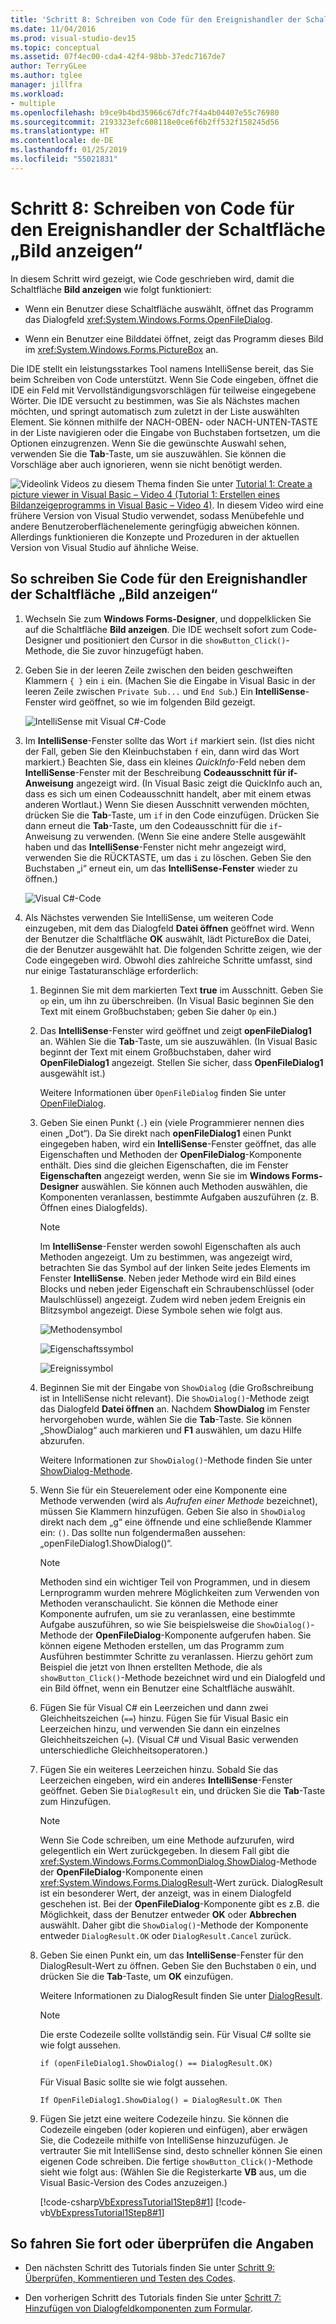 ```yaml
---
title: 'Schritt 8: Schreiben von Code für den Ereignishandler der Schaltfläche „Bild anzeigen“'
ms.date: 11/04/2016
ms.prod: visual-studio-dev15
ms.topic: conceptual
ms.assetid: 07f4ec00-cda4-42f4-98bb-37edc7167de7
author: TerryGLee
ms.author: tglee
manager: jillfra
ms.workload:
- multiple
ms.openlocfilehash: b9ce9b4bd35966c67dfc7f4a4b04407e55c76980
ms.sourcegitcommit: 2193323efc608118e0ce6f6b2ff532f158245d56
ms.translationtype: HT
ms.contentlocale: de-DE
ms.lasthandoff: 01/25/2019
ms.locfileid: "55021831"
---
```

# <a name="step-8-write-code-for-the-show-a-picture-button-event-handler"></a>Schritt 8: Schreiben von Code für den Ereignishandler der Schaltfläche „Bild anzeigen“

In diesem Schritt wird gezeigt, wie Code geschrieben wird, damit die Schaltfläche **Bild anzeigen** wie folgt funktioniert:

- Wenn ein Benutzer diese Schaltfläche auswählt, öffnet das Programm das Dialogfeld <xref:System.Windows.Forms.OpenFileDialog>.

- Wenn ein Benutzer eine Bilddatei öffnet, zeigt das Programm dieses Bild im <xref:System.Windows.Forms.PictureBox> an.

Die IDE stellt ein leistungsstarkes Tool namens IntelliSense bereit, das Sie beim Schreiben von Code unterstützt. Wenn Sie Code eingeben, öffnet die IDE ein Feld mit Vervollständigungsvorschlägen für teilweise eingegebene Wörter. Die IDE versucht zu bestimmen, was Sie als Nächstes machen möchten, und springt automatisch zum zuletzt in der Liste auswählten Element. Sie können mithilfe der NACH-OBEN- oder NACH-UNTEN-TASTE in der Liste navigieren oder die Eingabe von Buchstaben fortsetzen, um die Optionen einzugrenzen. Wenn Sie die gewünschte Auswahl sehen, verwenden Sie die **Tab**-Taste, um sie auszuwählen. Sie können die Vorschläge aber auch ignorieren, wenn sie nicht benötigt werden.

![Videolink](../data-tools/media/playvideo.gif) Videos zu diesem Thema finden Sie unter [Tutorial 1: Create a picture viewer in Visual Basic – Video 4 (Tutorial 1: Erstellen eines Bildanzeigeprogramms in Visual Basic – Video 4)](https://msdn.microsoft.com/vstudio/gg315355.aspx). In diesem Video wird eine frühere Version von Visual Studio verwendet, sodass Menübefehle und andere Benutzeroberflächenelemente geringfügig abweichen können. Allerdings funktionieren die Konzepte und Prozeduren in der aktuellen Version von Visual Studio auf ähnliche Weise.

## <a name="to-write-code-for-the-show-a-picture-button-event-handler"></a>So schreiben Sie Code für den Ereignishandler der Schaltfläche „Bild anzeigen“

1.  Wechseln Sie zum **Windows Forms-Designer**, und doppelklicken Sie auf die Schaltfläche **Bild anzeigen**. Die IDE wechselt sofort zum Code-Designer und positioniert den Cursor in die `showButton_Click()`-Methode, die Sie zuvor hinzugefügt haben.

2.  Geben Sie in der leeren Zeile zwischen den beiden geschweiften Klammern `{ }` ein `i` ein. (Machen Sie die Eingabe in Visual Basic in der leeren Zeile zwischen `Private Sub...` und `End Sub`.) Ein **IntelliSense**-Fenster wird geöffnet, so wie im folgenden Bild gezeigt.

     ![IntelliSense mit Visual C&#35;-Code](../ide/media/express_ifintellisense.png)

3.  Im **IntelliSense**-Fenster sollte das Wort `if` markiert sein. (Ist dies nicht der Fall, geben Sie den Kleinbuchstaben `f` ein, dann wird das Wort markiert.) Beachten Sie, dass ein kleines *QuickInfo*-Feld neben dem **IntelliSense**-Fenster mit der Beschreibung **Codeausschnitt für if-Anweisung** angezeigt wird. (In Visual Basic zeigt die QuickInfo auch an, dass es sich um einen Codeausschnitt handelt, aber mit einem etwas anderen Wortlaut.) Wenn Sie diesen Ausschnitt verwenden möchten, drücken Sie die **Tab**-Taste, um `if` in den Code einzufügen. Drücken Sie dann erneut die **Tab**-Taste, um den Codeausschnitt für die `if`-Anweisung zu verwenden. (Wenn Sie eine andere Stelle ausgewählt haben und das **IntelliSense**-Fenster nicht mehr angezeigt wird, verwenden Sie die RÜCKTASTE, um das `i` zu löschen. Geben Sie den Buchstaben „i“ erneut ein, um das **IntelliSense-Fenster** wieder zu öffnen.)

     ![Visual C&#35;-Code](../ide/media/express_highlighttrue.png)

4.  Als Nächstes verwenden Sie IntelliSense, um weiteren Code einzugeben, mit dem das Dialogfeld **Datei öffnen** geöffnet wird. Wenn der Benutzer die Schaltfläche **OK** auswählt, lädt PictureBox die Datei, die der Benutzer ausgewählt hat. Die folgenden Schritte zeigen, wie der Code eingegeben wird. Obwohl dies zahlreiche Schritte umfasst, sind nur einige Tastaturanschläge erforderlich:

    1.  Beginnen Sie mit dem markierten Text **true** im Ausschnitt. Geben Sie `op` ein, um ihn zu überschreiben. (In Visual Basic beginnen Sie den Text mit einem Großbuchstaben; geben Sie daher `Op` ein.)

    2.  Das **IntelliSense**-Fenster wird geöffnet und zeigt **openFileDialog1** an. Wählen Sie die **Tab**-Taste, um sie auszuwählen. (In Visual Basic beginnt der Text mit einem Großbuchstaben, daher wird **OpenFileDialog1** angezeigt. Stellen Sie sicher, dass **OpenFileDialog1** ausgewählt ist.)

         Weitere Informationen über `OpenFileDialog` finden Sie unter [OpenFileDialog](<xref:System.Windows.Forms.OpenFileDialog>).

    3.  Geben Sie einen Punkt (`.`) ein (viele Programmierer nennen dies einen „Dot“). Da Sie direkt nach **openFileDialog1** einen Punkt eingegeben haben, wird ein **IntelliSense**-Fenster geöffnet, das alle Eigenschaften und Methoden der **OpenFileDialog**-Komponente enthält. Dies sind die gleichen Eigenschaften, die im Fenster **Eigenschaften** angezeigt werden, wenn Sie sie im **Windows Forms-Designer** auswählen. Sie können auch Methoden auswählen, die Komponenten veranlassen, bestimmte Aufgaben auszuführen (z. B. Öffnen eines Dialogfelds).

        > [!NOTE]
        > Im **IntelliSense**-Fenster werden sowohl Eigenschaften als auch Methoden angezeigt. Um zu bestimmen, was angezeigt wird, betrachten Sie das Symbol auf der linken Seite jedes Elements im Fenster **IntelliSense**. Neben jeder Methode wird ein Bild eines Blocks und neben jeder Eigenschaft ein Schraubenschlüssel (oder Maulschlüssel) angezeigt. Zudem wird neben jedem Ereignis ein Blitzsymbol angezeigt. Diese Symbole sehen wie folgt aus.

         ![Methodensymbol](../ide/media/express_iconmethod.png)

         ![Eigenschaftssymbol](../ide/media/express_iconproperty.png)

         ![Ereignissymbol](../ide/media/express_iconevent.png)

    4.  Beginnen Sie mit der Eingabe von `ShowDialog` (die Großschreibung ist in IntelliSense nicht relevant). Die `ShowDialog()`-Methode zeigt das Dialogfeld **Datei öffnen** an. Nachdem **ShowDialog** im Fenster hervorgehoben wurde, wählen Sie die **Tab**-Taste. Sie können „ShowDialog“ auch markieren und **F1** auswählen, um dazu Hilfe abzurufen.

         Weitere Informationen zur `ShowDialog()`-Methode finden Sie unter [ShowDialog-Methode](<xref:System.Windows.Forms.Form.ShowDialog%2A>).

    5.  Wenn Sie für ein Steuerelement oder eine Komponente eine Methode verwenden (wird als *Aufrufen einer Methode* bezeichnet), müssen Sie Klammern hinzufügen. Geben Sie also in `ShowDialog` direkt nach dem „g“ eine öffnende und eine schließende Klammer ein: `()`. Das sollte nun folgendermaßen aussehen: „openFileDialog1.ShowDialog()“.

        > [!NOTE]
        > Methoden sind ein wichtiger Teil von Programmen, und in diesem Lernprogramm wurden mehrere Möglichkeiten zum Verwenden von Methoden veranschaulicht. Sie können die Methode einer Komponente aufrufen, um sie zu veranlassen, eine bestimmte Aufgabe auszuführen, so wie Sie beispielsweise die `ShowDialog()`-Methode der **OpenFileDialog**-Komponente aufgerufen haben. Sie können eigene Methoden erstellen, um das Programm zum Ausführen bestimmter Schritte zu veranlassen. Hierzu gehört zum Beispiel die jetzt von Ihnen erstellten Methode, die als `showButton_Click()`-Methode bezeichnet wird und ein Dialogfeld und ein Bild öffnet, wenn ein Benutzer eine Schaltfläche auswählt.

    6.  Fügen Sie für Visual C# ein Leerzeichen und dann zwei Gleichheitszeichen (`==`) hinzu. Fügen Sie für Visual Basic ein Leerzeichen hinzu, und verwenden Sie dann ein einzelnes Gleichheitszeichen (`=`). (Visual C# und Visual Basic verwenden unterschiedliche Gleichheitsoperatoren.)

    7.  Fügen Sie ein weiteres Leerzeichen hinzu. Sobald Sie das Leerzeichen eingeben, wird ein anderes **IntelliSense**-Fenster geöffnet. Geben Sie `DialogResult` ein, und drücken Sie die **Tab**-Taste zum Hinzufügen.

        > [!NOTE]
        > Wenn Sie Code schreiben, um eine Methode aufzurufen, wird gelegentlich ein Wert zurückgegeben. In diesem Fall gibt die <xref:System.Windows.Forms.CommonDialog.ShowDialog>-Methode der **OpenFileDialog**-Komponente einen <xref:System.Windows.Forms.DialogResult>-Wert zurück. DialogResult ist ein besonderer Wert, der anzeigt, was in einem Dialogfeld geschehen ist. Bei der **OpenFileDialog**-Komponente gibt es z.B. die Möglichkeit, dass der Benutzer entweder **OK** oder **Abbrechen** auswählt. Daher gibt die `ShowDialog()`-Methode der Komponente entweder `DialogResult.OK` oder `DialogResult.Cancel` zurück.

    8.  Geben Sie einen Punkt ein, um das **IntelliSense**-Fenster für den DialogResult-Wert zu öffnen. Geben Sie den Buchstaben `O` ein, und drücken Sie die **Tab**-Taste, um **OK** einzufügen.

         Weitere Informationen zu DialogResult finden Sie unter [DialogResult](<xref:System.Windows.Forms.DialogResult>).

        > [!NOTE]
        >  Die erste Codezeile sollte vollständig sein. Für Visual C# sollte sie wie folgt aussehen.
        >
        >  `if (openFileDialog1.ShowDialog() == DialogResult.OK)`
        >
        >  Für Visual Basic sollte sie wie folgt aussehen.
        >
        >  `If OpenFileDialog1.ShowDialog() = DialogResult.OK Then`

    9. Fügen Sie jetzt eine weitere Codezeile hinzu. Sie können die Codezeile eingeben (oder kopieren und einfügen), aber erwägen Sie, die Codezeile mithilfe von IntelliSense hinzuzufügen. Je vertrauter Sie mit IntelliSense sind, desto schneller können Sie einen eigenen Code schreiben. Die fertige `showButton_Click()`-Methode sieht wie folgt aus: (Wählen Sie die Registerkarte **VB** aus, um die Visual Basic-Version des Codes anzuzeigen.)

         [!code-csharp[VbExpressTutorial1Step8#1](../ide/codesnippet/CSharp/step-8-write-code-for-the-show-a-picture-button-event-handler_1.cs)]
         [!code-vb[VbExpressTutorial1Step8#1](../ide/codesnippet/VisualBasic/step-8-write-code-for-the-show-a-picture-button-event-handler_1.vb)]

## <a name="to-continue-or-review"></a>So fahren Sie fort oder überprüfen die Angaben

-   Den nächsten Schritt des Tutorials finden Sie unter [Schritt 9: Überprüfen, Kommentieren und Testen des Codes](../ide/step-9-review-comment-and-test-your-code.md).

-   Den vorherigen Schritt des Tutorials finden Sie unter [Schritt 7: Hinzufügen von Dialogfeldkomponenten zum Formular](../ide/step-7-add-dialog-components-to-your-form.md).
